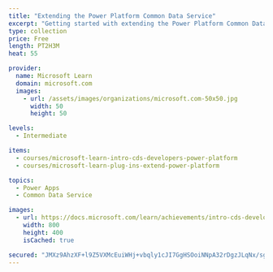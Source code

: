 ```yaml
---
title: "Extending the Power Platform Common Data Service"
excerpt: "Getting started with extending the Power Platform Common Data Service can be overwhelming. This learning path looks at the tools and resources needed for extending the Power Platform. We'll start with looking at the SDKs, the extensibility model, and event framework. This learning path also covers when to use plug-ins. Configuration of plug-ins as well as registering and deploying plug-ins."
type: collection
price: Free
length: PT2H3M
heat: 55

provider:
  name: Microsoft Learn
  domain: microsoft.com
  images:
    - url: /assets/images/organizations/microsoft.com-50x50.jpg
      width: 50
      height: 50

levels:
  - Intermediate

items:
  - courses/microsoft-learn-intro-cds-developers-power-platform
  - courses/microsoft-learn-plug-ins-extend-power-platform

topics:
  - Power Apps
  - Common Data Service

images:
  - url: https://docs.microsoft.com/learn/achievements/intro-cds-developers-power-platform-social.png
    width: 800
    height: 400
    isCached: true

secured: "JMXz9AhzXF+l9Z5VXMcEuiWHj+vbqly1cJI7GgHSOoiNNpA32rDgzJLqNx/sgB01hV8rkTLyjdcxNmu6v07ED/Tna6MwNae93MIHMYqUakhzhpFwJMKyWELf+nbXA/GvxgOr0sb6M6BCjgvdNfnHIDTABZE1cD8hZA6lpGKgagChWc6ocOqHGSv9CTWljh8ptCYl/upiU9267f4f3olQLepNoO+T9dTTo4JrUo3gMQ/9fhldn1xOiANlXVfuVnsPyvD0TJO7lZ7Koq65TJcC04qgypEuGdMUdKqIasiw2B0msv5beE8ap0vMcytt9aujIEmmuj5cy21Aef1689U4fK9OF3x4rfQMD2T2+lKUTsE=;e2QDAfH5Plsunf/0KcuZMg=="
---
```


